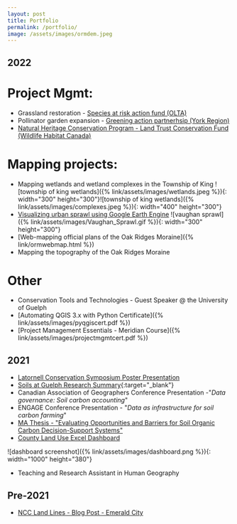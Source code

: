 ```yaml
---
layout: post
title: Portfolio
permalink: /portfolio/
image: /assets/images/ormdem.jpeg
---
```


## 2022 
# Project Mgmt:
 * Grassland restoration - [Species at risk action fund (OLTA)](https://olta.ca/what-we-do/grants/#:~:text=The%20Species%20at%20Risk%20Action,sensitive%20lands%20by%20eligible%20recipients.)
 * Pollinator garden expansion - [Greening action partnerhsip (York Region)](https://www.york.ca/york-region/plans-reports-and-strategies/greening-strategy)
 * [Natural Heritage Conservation Program - Land Trust Conservation Fund (Wildlife Habitat Canada)](https://www.canada.ca/en/environment-climate-change/news/2019/04/the-natural-heritage-conservation-program.html)

# Mapping projects:
 * Mapping wetlands and wetland complexes in the Township of King
![township of king wetlands]({% link/assets/images/wetlands.jpeg %}){: width="300" height="300"}![township of king wetlands]({% link/assets/images/complexes.jpeg %}){: width="400" height="300"}
 * [Visualizing urban sprawl using Google Earth Engine](https://code.earthengine.google.com/13d98192ebebfe0344e25d18dc18b2a9)
![vaughan sprawl]({% link/assets/images/Vaughan_Sprawl.gif %}){: width="300" height="300"}
 * [Web-mapping official plans of the Oak Ridges Moraine]({% link/ormwebmap.html %})
 * Mapping the topography of the Oak Ridges Moraine
 
# Other
 * Conservation Tools and Technologies - Guest Speaker @ the University of Guelph
 * [Automating QGIS 3.x with Python Certificate]({% link/assets/images/pyqgiscert.pdf %})
 * [Project Management Essentials - Meridian Course]({% link/assets/images/projectmgmtcert.pdf %})

## 2021
 * [Latornell Conservation Symposium Poster Presentation](http://www.latornell.ca/wp-content/uploads/files/student_posters/2021/Latornell_2021_Student_Poster_Presentation_Aidan_OBrien.pdf)
 * [Soils at Guelph Research Summary](https://soilsatguelph.ca/finding-a-trusted-soil-health-test/){:target="_blank"}
 * Canadian Association of Geographers Conference Presentation -"_Data governance: Soil carbon accounting_"
 * ENGAGE Conference Presentation - "_Data as infrastructure for soil carbon farming_"
 * [MA Thesis - "Evaluating Opportunities and Barriers for Soil Organic Carbon Decision-Support Systems"](https://atrium.lib.uoguelph.ca/xmlui/handle/10214/26394?show=full)
 * [County Land Use Excel Dashboard](https://drive.google.com/drive/folders/1nxNwv7pJtSuhbXVJQnyMfibH_bjKS3Fr?usp=sharing)

![dashboard screenshot]({% link/assets/images/dashboard.png %}){: width="1000" height="380"}

 * Teaching and Research Assistant in Human Geography

## Pre-2021
* [NCC Land Lines - Blog Post - Emerald City](https://www.natureconservancy.ca/en/blog/archive/emerald-city.html)
